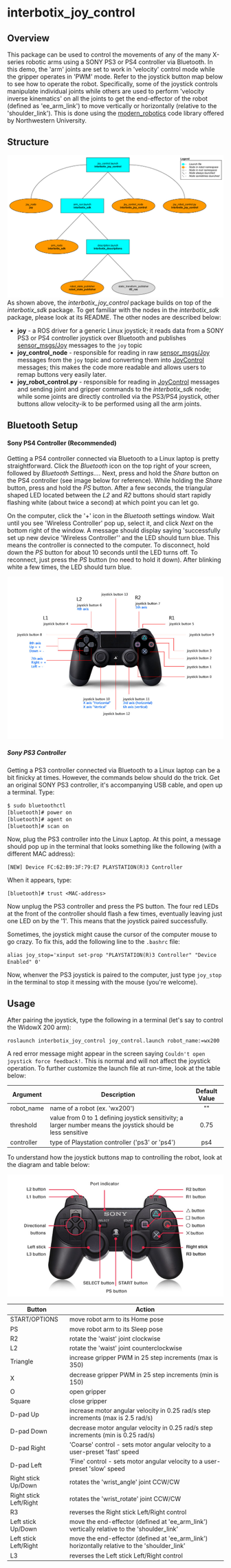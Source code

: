 # interbotix_joy_control

## Overview
This package can be used to control the movements of any of the many X-series robotic arms using a SONY PS3 or PS4 controller via Bluetooth. In this demo, the 'arm' joints are set to work in 'velocity' control mode while the gripper operates in 'PWM' mode. Refer to the joystick button map below to see how to operate the robot. Specifically, some of the joystick controls manipulate individual joints while others are used to perform 'velocity inverse kinematics' on all the joints to get the end-effector of the robot (defined as 'ee_arm_link') to move vertically or horizontally (relative to the 'shoulder_link'). This is done using the [modern_robotics](https://github.com/NxRLab/ModernRobotics/tree/master/packages/Python) code library offered by Northwestern University.

## Structure
![joy_control_flowchart](images/interbotix_joy_control_flowchart_pi.png)
As shown above, the *interbotix_joy_control* package builds on top of the *interbotix_sdk* package. To get familiar with the nodes in the *interbotix_sdk* package, please look at its README. The other nodes are described below:
- **joy** - a ROS driver for a generic Linux joystick; it reads data from a SONY PS3 or PS4 controller joystick over Bluetooth and publishes  [sensor_msgs/Joy](http://docs.ros.org/melodic/api/sensor_msgs/html/msg/Joy.html) messages to the `joy` topic
- **joy_control_node** - responsible for reading in raw [sensor_msgs/Joy](http://docs.ros.org/melodic/api/sensor_msgs/html/msg/Joy.html) messages from the `joy` topic and converting them into [JoyControl](msg/JoyControl.msg) messages; this makes the code more readable and allows users to remap buttons very easily later.
- **joy_robot_control.py** - responsible for reading in [JoyControl](msg/JoyControl.msg) messages and sending joint and gripper commands to the *interbotix_sdk* node; while some joints are directly controlled via the PS3/PS4 joystick, other buttons allow velocity-ik to be performed using all the arm joints.

## Bluetooth Setup
#### Sony PS4 Controller (Recommended)
Getting a PS4 controller connected via Bluetooth to a Linux laptop is pretty straightforward. Click the *Bluetooth* icon on the top right of your screen, followed by *Bluetooth Settings...*. Next, press and hold the *Share* button on the PS4 controller (see image below for reference). While holding the *Share* button, press and hold the *PS* button. After a few seconds, the triangular shaped LED located between the *L2* and *R2* buttons should start rapidly flashing white (about twice a second) at which point you can let go.

On the computer, click the '+' icon in the *Bluetooth* settings window. Wait until you see 'Wireless Controller' pop up, select it, and click *Next* on the bottom right of the window. A message should display saying 'successfully set up new device 'Wireless Controller'' and the LED should turn blue. This means the controller is connected to the computer. To disconnect, hold down the *PS* button for about 10 seconds until the LED turns off. To reconnect, just press the *PS* button (no need to hold it down). After blinking white a few times, the LED should turn blue.

![ps4](images/ps4.jpg)

##### Sony PS3 Controller
Getting a PS3 controller connected via Bluetooth to a Linux laptop can be a bit finicky at times. However, the commands below should do the trick. Get an original SONY PS3 controller, it's accompanying USB cable, and open up a terminal. Type:
```
$ sudo bluetoothctl
[bluetooth]# power on
[bluetooth]# agent on
[bluetooth]# scan on
```
Now, plug the PS3 controller into the Linux Laptop. At this point, a message should pop up in the terminal that looks something like the following (with a different MAC address):
```
[NEW] Device FC:62:B9:3F:79:E7 PLAYSTATION(R)3 Controller
```
When it appears, type:
```
[bluetooth]# trust <MAC-address>
```
Now unplug the PS3 controller and press the PS button. The four red LEDs at the front of the controller should flash a few times, eventually leaving just one LED on by the '1'. This means that the joystick paired successfully.

Sometimes, the joystick might cause the cursor of the computer mouse to go crazy. To fix this, add the following line to the `.bashrc` file:
```
alias joy_stop='xinput set-prop "PLAYSTATION(R)3 Controller" "Device Enabled" 0'
```
Now, whenver the PS3 joystick is paired to the computer, just type `joy_stop` in the terminal to stop it messing with the mouse (you're welcome).

## Usage
After pairing the joystick, type the following in a terminal (let's say to control the WidowX 200 arm):
```
roslaunch interbotix_joy_control joy_control.launch robot_name:=wx200
```
A red error message might appear in the screen saying `Couldn't open joystick force feedback!`. This is normal and will not affect the joystick operation. To further customize the launch file at run-time, look at the table below:

| Argument | Description | Default Value |
| -------- | ----------- | :-----------: |
| robot_name | name of a robot (ex. 'wx200') | "" |
| threshold | value from 0 to 1 defining joystick sensitivity; a larger number means the joystick should be less sensitive | 0.75 |
| controller | type of Playstation controller ('ps3' or 'ps4') | ps4 |

To understand how the joystick buttons map to controlling the robot, look at the diagram and table below:

![ps3](images/ps3.jpg)

| Button | Action |
| ------ | ------ |
| START/OPTIONS | move robot arm to its Home pose |
| PS | move robot arm to its Sleep pose |
| R2 | rotate the 'waist' joint clockwise |
| L2 | rotate the 'waist' joint counterclockwise |
| Triangle | increase gripper PWM in 25 step increments (max is 350) |
| X | decrease gripper PWM in 25 step increments (min is 150) |
| O | open gripper |
| Square | close gripper |
| D-pad Up | increase motor angular velocity in 0.25 rad/s step increments (max is 2.5 rad/s) |
| D-pad Down | decrease motor angular velocity in 0.25 rad/s step increments (min is 0.25 rad/s) |
| D-pad Right | 'Coarse' control - sets motor angular velocity to a user-preset 'fast' speed |
| D-pad Left | 'Fine' control - sets motor angular velocity to a user-preset 'slow' speed |
| Right stick Up/Down | rotates the 'wrist_angle' joint CCW/CW |
| Right stick Left/Right | rotates the 'wrist_rotate' joint CCW/CW |
| R3 | reverses the Right stick Left/Right control |
| Left stick Up/Down | move the end-effector (defined at 'ee_arm_link') vertically relative to the 'shoulder_link' |
| Left stick Left/Right | move the end-effector (defined at 'ee_arm_link') horizontally relative to the 'shoulder_link' |
| L3 | reverses the Left stick Left/Right control |

